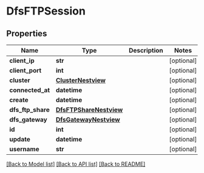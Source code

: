 # DfsFTPSession

## Properties
Name | Type | Description | Notes
------------ | ------------- | ------------- | -------------
**client_ip** | **str** |  | [optional] 
**client_port** | **int** |  | [optional] 
**cluster** | [**ClusterNestview**](ClusterNestview.md) |  | [optional] 
**connected_at** | **datetime** |  | [optional] 
**create** | **datetime** |  | [optional] 
**dfs_ftp_share** | [**DfsFTPShareNestview**](DfsFTPShareNestview.md) |  | [optional] 
**dfs_gateway** | [**DfsGatewayNestview**](DfsGatewayNestview.md) |  | [optional] 
**id** | **int** |  | [optional] 
**update** | **datetime** |  | [optional] 
**username** | **str** |  | [optional] 

[[Back to Model list]](../README.md#documentation-for-models) [[Back to API list]](../README.md#documentation-for-api-endpoints) [[Back to README]](../README.md)


